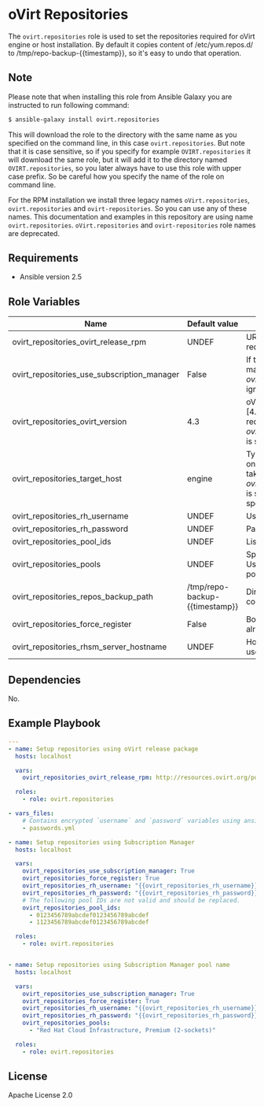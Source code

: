 oVirt Repositories
==================

The `ovirt.repositories` role is used to set the repositories required for
oVirt engine or host installation. By default it copies content of
/etc/yum.repos.d/ to /tmp/repo-backup-{{timestamp}}, so it's easy to undo that operation.

Note
----
Please note that when installing this role from Ansible Galaxy you are instructed to run following command:

```bash
$ ansible-galaxy install ovirt.repositories
```

This will download the role to the directory with the same name as you specified on the
command line, in this case `ovirt.repositories`. But note that it is case sensitive, so if you specify
for example `OVIRT.repositories` it will download the same role, but it will add it to the directory named
`OVIRT.repositories`, so you later always have to use this role with upper case prefix. So be careful how
you specify the name of the role on command line.

For the RPM installation we install three legacy names `oVirt.repositories`, `ovirt.repositories` and `ovirt-repositories`.
So you can use any of these names. This documentation and examples in this repository are using name `ovirt.repositories`.
`oVirt.repositories` and `ovirt-repositories` role names are deprecated.

Requirements
------------

 * Ansible version 2.5

Role Variables
--------------

| Name                                       | Default value         |  Description                              |
|--------------------------------------------|-----------------------|-------------------------------------------|
| ovirt_repositories_ovirt_release_rpm       | UNDEF                 | URL of oVirt release package, which contains required repositories configuration. |
| ovirt_repositories_use_subscription_manager| False                 | If true it will use repos from subscription manager and the value of <i>ovirt_repositories_ovirt_release_rpm</i> will be ignored. |
| ovirt_repositories_ovirt_version           | 4.3                   | oVirt release version (Supported versions [4.1, 4.2, 4.3]). Will be used to enable the required repositories in case <i>ovirt_repositories_use_subscription_manager</i> is set. |
| ovirt_repositories_target_host             | engine                | Type of the target machine, which should be one of [engine, host, rhvh]. This parameter takes effect only in case <i>ovirt_repositories_use_subscription_manager</i> is set to True. If incorrect version or target is specified no repositories are enabled. |
| ovirt_repositories_rh_username             | UNDEF                 | Username to use for subscription manager. |
| ovirt_repositories_rh_password             | UNDEF                 | Password to use for subscription manager. |
| ovirt_repositories_pool_ids                | UNDEF                 | List of pools ids to subscribe to. |
| ovirt_repositories_pools                   | UNDEF                 | Specify a list of subscription pool names. Use <i>ovirt_repositories_pool_ids</i> instead if possible, as it is much faster. |
| ovirt_repositories_repos_backup_path       | /tmp/repo-backup-{{timestamp}} | Directory to backup the original repositories configuration |
| ovirt_repositories_force_register          | False                 | Bool to register the system even if it is already registered. |
| ovirt_repositories_rhsm_server_hostname    | UNDEF                 | Hostname of the RHSM server. By default it's used from rhsm configuration. |


Dependencies
------------

No.

Example Playbook
----------------

```yaml
---
- name: Setup repositories using oVirt release package
  hosts: localhost

  vars:
    ovirt_repositories_ovirt_release_rpm: http://resources.ovirt.org/pub/yum-repo/ovirt-master-release.rpm

  roles:
    - role: ovirt.repositories

- vars_files:
    # Contains encrypted `username` and `password` variables using ansible-vault
    - passwords.yml

- name: Setup repositories using Subscription Manager
  hosts: localhost

  vars:
    ovirt_repositories_use_subscription_manager: True
    ovirt_repositories_force_register: True
    ovirt_repositories_rh_username: "{{ovirt_repositories_rh_username}}"
    ovirt_repositories_rh_password: "{{ovirt_repositories_rh_password}}"
    # The following pool IDs are not valid and should be replaced.
    ovirt_repositories_pool_ids:
      - 0123456789abcdef0123456789abcdef
      - 1123456789abcdef0123456789abcdef

  roles:
    - role: ovirt.repositories


- name: Setup repositories using Subscription Manager pool name
  hosts: localhost

  vars:
    ovirt_repositories_use_subscription_manager: True
    ovirt_repositories_force_register: True
    ovirt_repositories_rh_username: "{{ovirt_repositories_rh_username}}"
    ovirt_repositories_rh_password: "{{ovirt_repositories_rh_password}}"
    ovirt_repositories_pools:
      - "Red Hat Cloud Infrastructure, Premium (2-sockets)"

  roles:
    - role: ovirt.repositories
```

License
-------

Apache License 2.0
